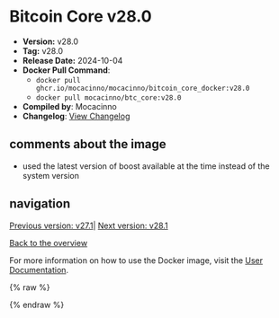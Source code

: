 # Bitcoin Core v28.0

- **Version:** v28.0
- **Tag:** v28.0
- **Release Date:** 2024-10-04
- **Docker Pull Command**:
  - `docker pull ghcr.io/mocacinno/mocacinno/bitcoin_core_docker:v28.0`
  - `docker pull mocacinno/btc_core:v28.0`
- **Compiled by**: Mocacinno
- **Changelog**: [View Changelog](https://github.com/bitcoin/bitcoin/blob/v28.0/doc/release-notes.md)

## comments about the image

- used the latest version of boost available at the time instead of the system version

## navigation

[Previous version: v27.1](./v27.1.md)| [Next version: v28.1](./v28.1.md)

[Back to the overview](./Readme.md)

For more information on how to use the Docker image, visit the [User Documentation](../userdocs/Readme.md).

<!-- Google tag (gtag.js) -->
{% raw %}
<script async src="https://www.googletagmanager.com/gtag/js?id=G-BPC6NC6FF9"></script>
<script>
  window.dataLayer = window.dataLayer || [];
  function gtag(){dataLayer.push(arguments);}
  gtag('js', new Date());
  gtag('config', 'G-BPC6NC6FF9');
</script>
{% endraw %}
